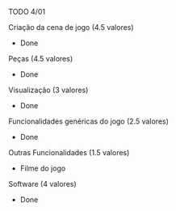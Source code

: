 TODO
4/01

Criação da cena de jogo (4.5 valores)
- Done


Peças (4.5 valores)
- Done


Visualização (3 valores)
- Done


Funcionalidades genéricas do jogo (2.5 valores)
- Done


Outras Funcionalidades (1.5 valores)
- Filme do jogo


Software (4 valores)
- Done
